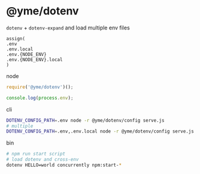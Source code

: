 # @yme/dotenv

`dotenv` + `dotenv-expand` and load multiple env files

```
assign(
.env
.env.local
.env.{NODE_ENV}
.env.{NODE_ENV}.local
)
```

node

```js
require('@yme/dotenv')();

console.log(process.env);
```

cli

```bash
DOTENV_CONFIG_PATH=.env node -r @yme/dotenv/config serve.js
# multiple
DOTENV_CONFIG_PATH=.env,.env.local node -r @yme/dotenv/config serve.js
```

bin

```bash
# npm run start script
# load dotenv and cross-env
dotenv HELLO=world concurrently npm:start-*
```
